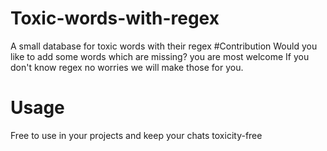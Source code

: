 # Toxic-words-with-regex
A small database for toxic words with their regex
#Contribution
Would you like to add some words which are missing? you are most welcome 
If you don't know regex no worries we will make those for you.
# Usage
Free to use in your projects and keep your chats toxicity-free
